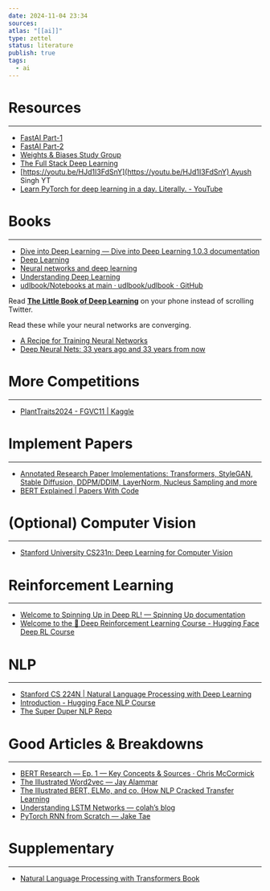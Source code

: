 ```yaml
---
date: 2024-11-04 23:34
sources: 
atlas: "[[ai]]"
type: zettel
status: literature
publish: true
tags:
  - ai
---
```


# Resources

---

- [FastAI Part-1](https://course.fast.ai/)
- [FastAI Part-2](https://course.fast.ai/Lessons/part2.html)
- [Weights & Biases Study Group](https://wandb.ai/wandb_fc/events/reports/W-B-Study-Group-Lectures-fast-ai-w-Hugging-Face--Vmlldzo4NDUzNDU?galleryTag=events)
- [The Full Stack Deep Learning](https://fullstackdeeplearning.com/course/2022)
- [https://youtu.be/HJd1I3FdSnY](https://youtu.be/HJd1I3FdSnY) Ayush Singh YT
- [Learn PyTorch for deep learning in a day. Literally. - YouTube](https://youtu.be/Z_ikDlimN6A?si=YcWSpL2pSYkKFjPZ)

# Books

---

- [Dive into Deep Learning — Dive into Deep Learning 1.0.3 documentation](https://d2l.ai/index.html)
- [Deep Learning](https://www.deeplearningbook.org/)
- [Neural networks and deep learning](http://neuralnetworksanddeeplearning.com/)
- [Understanding Deep Learning](https://udlbook.github.io/udlbook/)
- [udlbook/Notebooks at main · udlbook/udlbook · GitHub](https://github.com/udlbook/udlbook/tree/main/Notebooks)

Read [**The Little Book of Deep Learning**](https://fleuret.org/francois/lbdl.html) on your phone instead of scrolling Twitter.

Read these while your neural networks are converging.

- [A Recipe for Training Neural Networks](https://karpathy.github.io/2019/04/25/recipe)
- [Deep Neural Nets: 33 years ago and 33 years from now](https://karpathy.github.io/2022/03/14/lecun1989/)

# More Competitions

---

- [PlantTraits2024 - FGVC11 | Kaggle](https://www.kaggle.com/competitions/planttraits2024)

# Implement Papers

---

- [Annotated Research Paper Implementations: Transformers, StyleGAN, Stable Diffusion, DDPM/DDIM, LayerNorm, Nucleus Sampling and more](https://nn.labml.ai/index.html)
- [BERT Explained | Papers With Code](https://paperswithcode.com/method/bert)

# (Optional) Computer Vision

---

- [Stanford University CS231n: Deep Learning for Computer Vision](http://cs231n.stanford.edu/)

# Reinforcement Learning

---

- [Welcome to Spinning Up in Deep RL! — Spinning Up documentation](https://spinningup.openai.com/en/latest/)
- [Welcome to the 🤗 Deep Reinforcement Learning Course - Hugging Face Deep RL Course](https://huggingface.co/learn/deep-rl-course/unit0/introduction)

# NLP

---

- [Stanford CS 224N | Natural Language Processing with Deep Learning](https://web.stanford.edu/class/archive/cs/cs224n/cs224n.1234/)
- [Introduction - Hugging Face NLP Course](https://huggingface.co/learn/nlp-course/chapter1/1)
- [The Super Duper NLP Repo](https://notebooks.quantumstat.com/?trk=public_post-text)

# Good Articles & Breakdowns

---

- [BERT Research — Ep. 1 — Key Concepts & Sources · Chris McCormick](https://mccormickml.com/2019/11/11/bert-research-ep-1-key-concepts-and-sources)
- [The Illustrated Word2vec — Jay Alammar](https://jalammar.github.io/illustrated-word2vec)
- [The Illustrated BERT, ELMo, and co. (How NLP Cracked Transfer Learning](https://jalammar.github.io/illustrated-bert)
- [Understanding LSTM Networks — colah’s blog](https://colah.github.io/posts/2015-08-Understanding-LSTMs)
- [PyTorch RNN from Scratch — Jake Tae](https://jaketae.github.io/study/pytorch-rnn/)

# Supplementary

---

- [Natural Language Processing with Transformers Book](https://transformersbook.com/)